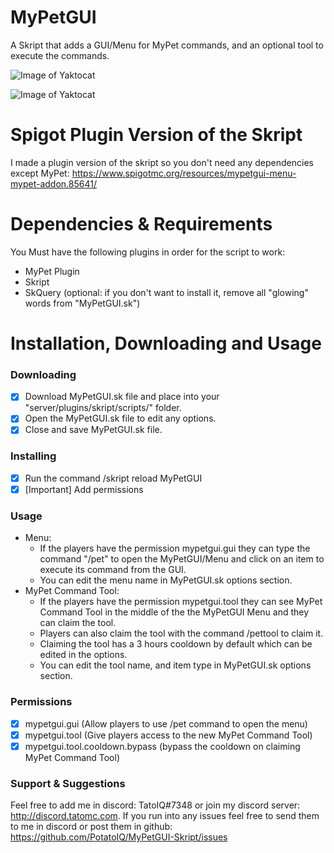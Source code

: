 # MyPetGUI
A Skript that adds a GUI/Menu for MyPet commands, and an optional tool to execute the commands.

![Image of Yaktocat](https://i.imgur.com/AKfX2m9.png)

![Image of Yaktocat](https://i.imgur.com/EDiOpM5.png)

# Spigot Plugin Version of the Skript
I made a plugin version of the skript so you don't need any dependencies except MyPet: https://www.spigotmc.org/resources/mypetgui-menu-mypet-addon.85641/

# Dependencies & Requirements
You Must have the following plugins in order for the script to work:
* MyPet Plugin
* Skript
* SkQuery (optional: if you don't want to install it, remove all "glowing" words from "MyPetGUI.sk")


# Installation, Downloading and Usage
### Downloading
- [x] Download MyPetGUI.sk file and place into your "server/plugins/skript/scripts/" folder.
- [x] Open the MyPetGUI.sk file to edit any options.
- [x] Close and save MyPetGUI.sk file.

### Installing
- [x] Run the command /skript reload MyPetGUI
- [x] [Important] Add permissions

### Usage
- Menu:
  - If the players have the permission mypetgui.gui they can type the command "/pet" to open the MyPetGUI/Menu and click on an item to execute its command from the GUI.
  - You can edit the menu name in MyPetGUI.sk options section.
- MyPet Command Tool:
  - If the players have the permission mypetgui.tool they can see MyPet Command Tool in the middle of the the MyPetGUI Menu and they can claim the tool.
  - Players can also claim the tool with the command /pettool to claim it.
  - Claiming the tool has a 3 hours cooldown by default which can be edited in the options.
  - You can edit the tool name, and item type in MyPetGUI.sk options section.

### Permissions
- [x] mypetgui.gui (Allow players to use /pet command to open the menu)
- [x] mypetgui.tool (Give players access to the new MyPet Command Tool)
- [x] mypetgui.tool.cooldown.bypass (bypass the cooldown on claiming MyPet Command Tool)

### Support & Suggestions
Feel free to add me in discord: TatoIQ#7348 or join my discord server: http://discord.tatomc.com. If you run into any issues feel free to send them to me in discord or post them in github: https://github.com/PotatoIQ/MyPetGUI-Skript/issues
